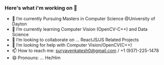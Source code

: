 ### Here's what i'm working on 👋
- 🔭 I’m currently Pursuing Masters in Computer Science @University of Dayton
- 🌱 I’m currently learning Computer Vision (OpenCV-C++) and Data Science
- 👯 I’m looking to collaborate on ... ReactJS/JS Related Projects
- 🤔 I’m looking for help with Computer Vision/OpenCV(C++)
- 📫 How to reach me: suryavenkatesh0@gmail.com / +1 (937)-225-1478
- 😄 Pronouns: ... He/Him
